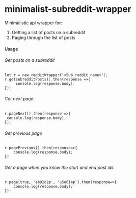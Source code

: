 # minimalist-subreddit-wrapper
Minimalistic api wrapper for:

1. Getting a list of posts on a subreddit
2. Paging through the list of posts

#### Usage
###### Get posts on a subreddit
```
let r = new redditWrapper('<Sub reddit name>');
r.getsubredditPosts().then(response =>{
     console.log(response.body);
});
```
###### Get next page
```
r.pageNext().then(response =>{
 console.log(response.body);
});
 ```
###### Get previous page
```
r.pagePrevious().then(response=>{
    console.log(response.body);
})
```
###### Get a page when you know the start and end post ids
```
r.page(true, 'ab92o2p', 'u5u6i4p').then(response=>{
    console.log(response.body);
});
```
